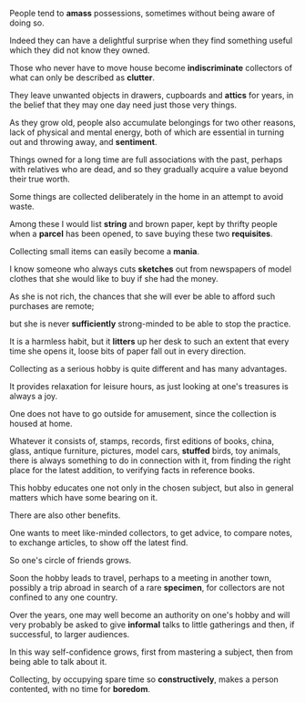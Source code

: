People tend to **amass** possessions, sometimes without being aware of doing so.

Indeed they can have a delightful surprise when they find something useful which they did not know they owned.

Those who never have to move house become **indiscriminate** collectors of what can only be described as **clutter**.

They leave unwanted objects in drawers, cupboards and **attics** for years, in the belief that they may one day need just those very things.

As they grow old, people also accumulate belongings for two other reasons, lack of physical and mental energy, both of which are essential in turning out and throwing away, and **sentiment**.

Things owned for a long time are full associations with the past, perhaps with relatives who are dead, and so they gradually acquire a value beyond their true worth.

Some things are collected deliberately in the home in an attempt to avoid waste.

Among these I would list **string** and brown paper, kept by thrifty people when a **parcel** has been opened, to save buying these two **requisites**.

Collecting small items can easily become a **mania**.

I know someone who always cuts **sketches** out from newspapers of model clothes that she would like to buy if she had the money.

As she is not rich, the chances that she will ever be able to afford such purchases are remote;

but she is never **sufficiently** strong-minded to be able to stop the practice.

It is a harmless habit, but it **litters** up her desk to such an extent that every time she opens it, loose bits of paper fall out in every direction.

Collecting as a serious hobby is quite different and has many advantages.

It provides relaxation for leisure hours, as just looking at one's treasures is always a joy.

One does not have to go outside for amusement, since the collection is housed at home.

Whatever it consists of, stamps, records, first editions of books, china, glass, antique furniture, pictures, model cars, **stuffed** birds, toy animals, there is always something to do in connection with it, from finding the right place for the latest addition, to verifying facts in reference books.

This hobby educates one not only in the chosen subject, but also in general matters which have some bearing on it.

There are also other benefits.

One wants to meet like-minded collectors, to get advice, to compare notes, to exchange articles, to show off the latest find.

So one's circle of friends grows.

Soon the hobby leads to travel, perhaps to a meeting in another town, possibly a trip abroad in search of a rare **specimen**, for collectors are not confined to any one country.

Over the years, one may well become an authority on one's hobby and will very probably be asked to give **informal** talks to little gatherings and then, if successful, to larger audiences.

In this way self-confidence grows, first from mastering a subject, then from being able to talk about it.

Collecting, by occupying spare time so **constructively**, makes a person contented, with no time for **boredom**.